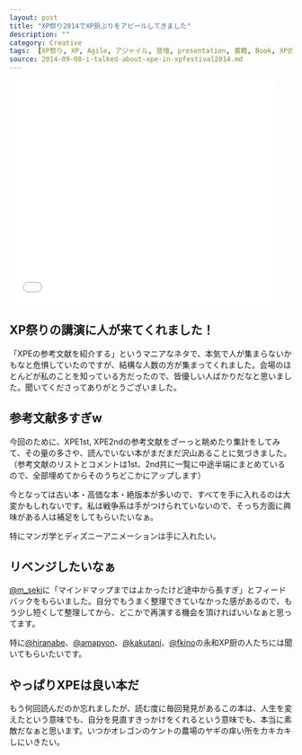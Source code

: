 ```yaml
---
layout: post
title: "XP祭り2014でXP厨ぶりをアピールしてきました"
description: ""
category: Creative
tags:  [XP祭り, XP, Agile, アジャイル, 登壇, presentation, 書籍, Book, XP白本, tokyo, 東京]
source: 2014-09-08-i-talked-about-xpe-in-xpfestival2014.md
---
```

<iframe src="//www.slideshare.net/slideshow/embed_code/38768205" width="476" height="400" frameborder="0" marginwidth="0" marginheight="0" scrolling="no"></iframe>

## XP祭りの講演に人が来てくれました！

「XPEの参考文献を紹介する」というマニアなネタで、本気で人が集まらないかもなと危惧していたのですが、結構な人数の方が集まってくれました。会場のほとんどが私のことを知っている方だったので、皆優しい人ばかりだなと思いました。聞いてくださってありがとうございました。

## 参考文献多すぎw

今回のために、XPE1st, XPE2ndの参考文献をざーっと眺めたり集計をしてみて、その量の多さや、読んでいない本がまだまだ沢山あることに気づきました。（参考文献のリストとコメントは1st、2nd共に一覧に中途半端にまとめているので、全部埋めてからそのうちどこかにアップします）

今となっては古い本・高価な本・絶版本が多いので、すべてを手に入れるのは大変かもしれないです。私は戦争系は手がつけられていないので、そっち方面に興味がある人は補足をしてもらいたいなぁ。

特にマンガ学とディズニーアニメーションは手に入れたい。

## リベンジしたいなぁ

[@m\_seki](http://twitter.com/m_seki)に「マインドマップまではよかったけど途中から長すぎ」とフィードバックをもらいました。自分でもうまく整理できていなかった感があるので、もう少し短くして整理してから、どこかで再演する機会を頂ければいいなぁと思ってます。

特に[@hiranabe](http://twitter.com/hiranabe)、[@amapyon](http://twitter.com/amapyon)、[@kakutani](http://twitter.com/kakutani)、[@fkino](http://twitter.com/fkino)の永和XP厨の人たちには聞いてもらいたいです。

## やっぱりXPEは良い本だ

もう何回読んだのか忘れましたが、読む度に毎回発見があるこの本は、人生を変えたという意味でも、自分を見直すきっかけをくれるという意味でも、本当に素敵だなぁと思います。いつかオレゴンのケントの農場のヤギの痒い所をカキカキしにいきたい。
